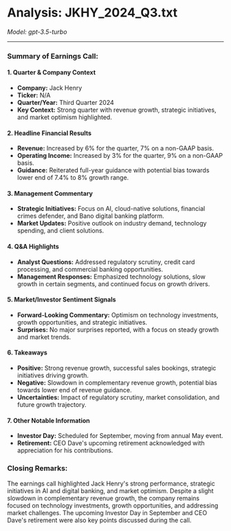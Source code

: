 # Analysis: JKHY_2024_Q3.txt

*Model: gpt-3.5-turbo*

---

### Summary of Earnings Call:

#### 1. **Quarter & Company Context**
   - **Company:** Jack Henry
   - **Ticker:** N/A
   - **Quarter/Year:** Third Quarter 2024
   - **Key Context:** Strong quarter with revenue growth, strategic initiatives, and market optimism highlighted.

#### 2. **Headline Financial Results**
   - **Revenue:** Increased by 6% for the quarter, 7% on a non-GAAP basis.
   - **Operating Income:** Increased by 3% for the quarter, 9% on a non-GAAP basis.
   - **Guidance:** Reiterated full-year guidance with potential bias towards lower end of 7.4% to 8% growth range.

#### 3. **Management Commentary**
   - **Strategic Initiatives:** Focus on AI, cloud-native solutions, financial crimes defender, and Bano digital banking platform.
   - **Market Updates:** Positive outlook on industry demand, technology spending, and client solutions.

#### 4. **Q&A Highlights**
   - **Analyst Questions:** Addressed regulatory scrutiny, credit card processing, and commercial banking opportunities.
   - **Management Responses:** Emphasized technology solutions, slow growth in certain segments, and continued focus on growth drivers.

#### 5. **Market/Investor Sentiment Signals**
   - **Forward-Looking Commentary:** Optimism on technology investments, growth opportunities, and strategic initiatives.
   - **Surprises:** No major surprises reported, with a focus on steady growth and market trends.

#### 6. **Takeaways**
   - **Positive:** Strong revenue growth, successful sales bookings, strategic initiatives driving growth.
   - **Negative:** Slowdown in complementary revenue growth, potential bias towards lower end of revenue guidance.
   - **Uncertainties:** Impact of regulatory scrutiny, market consolidation, and future growth trajectory.

#### 7. **Other Notable Information**
   - **Investor Day:** Scheduled for September, moving from annual May event.
   - **Retirement:** CEO Dave's upcoming retirement acknowledged with appreciation for his contributions.

### Closing Remarks:
The earnings call highlighted Jack Henry's strong performance, strategic initiatives in AI and digital banking, and market optimism. Despite a slight slowdown in complementary revenue growth, the company remains focused on technology investments, growth opportunities, and addressing market challenges. The upcoming Investor Day in September and CEO Dave's retirement were also key points discussed during the call.